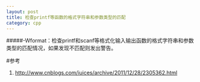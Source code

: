 ```yaml
---
layout: post
title: 检查printf等函数的格式字符串和参数类型的匹配
category: cpp
---
```


#####-Wformat：检查printf和scanf等格式化输入输出函数的格式字符串和参数类型的匹配情况，如果发现不匹配则发出警告。

#参考
1. <http://www.cnblogs.com/iuices/archive/2011/12/28/2305362.html>